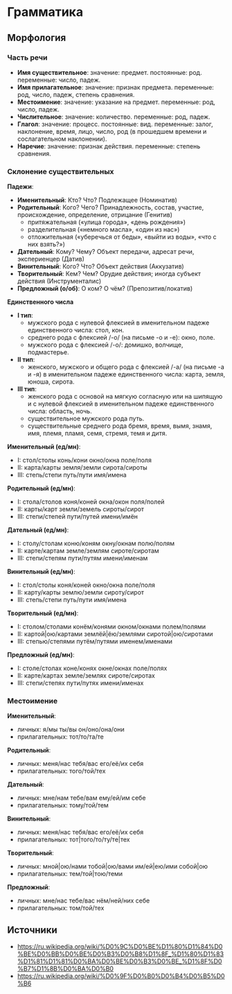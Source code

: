 # Грамматика

## Морфология

### Часть речи

- **Имя существительное**: значение: предмет. постоянные: род. переменные: число, падеж.
- **Имя прилагательное**: значение: признак предмета. переменные: род, число, падеж, степень сравнения.
- **Местоимение**: значение: указание на предмет. переменные: род, число, падеж.
- **Числительное**: значение: количество. переменные: род, падеж.
- **Глагол**: значение: процесс. постоянные: вид. переменные: залог, наклонение, время, лицо, число, род (в прошедшем времени и сослагательном наклонении).
- **Наречие**: значение: признак действия. переменные: степень сравнения.

### Склонение существительных

**Падежи**:

- **Именительный**:      Кто?  Что?    Подлежащее (Номинатив)
- **Родительный**:       Кого? Чего?   Принадлежность, состав, участие, происхождение, определение, отрицание (Генитив)
   - притяжательная («улица города», «день рождения»)
   - разделительная («немного масла», «один из нас»)
   - отложительная  («уберечься от беды», «выйти из воды», «что с них взять?»)
- **Дательный**:         Кому? Чему?   Объект передачи, адресат речи, экспериенцер (Датив)
- **Винительный**:       Кого? Что?    Объект действия (Аккузатив)
- **Творительный**:      Кем? Чем?     Орудие действия; иногда субъект действия (Инструменталис)
- **Предложный (о/об)**: О ком? О чём? (Препозитив/локатив)

**Единственного числа**

- **I тип**:
   - мужского рода с нулевой флексией в именительном падеже единственного числа: стол, кон.
   - среднего рода с флексией /-о/ (на письме -о и -е): окно, поле.
   - мужского рода с флексией /-о/: домишко, волчище, подмастерье.
- **II тип**:
   - женского, мужского и общего рода с флексией /-а/ (на письме -а и -я) в именительном падеже единственного числа: карта, земля, юноша, сирота.
- **III тип**:
   - женского рода с основой на мягкую согласную или на шипящую и с нулевой флексией в именительном падеже единственного числа: область, ночь.
   - существительное мужского рода путь.
   - существительные среднего рода бремя, время, вымя, знамя, имя, племя, пламя, семя, стремя, темя и дитя.

**Именительный (ед/мн)**:
   - I:   стол/столы  конь/кони   окно/окна     поле/поля
   - II:  карта/карты земля/земли сирота/сироты
   - III: степь/степи путь/пути   имя/имена

**Родительный (ед/мн)**:
   - I:   стола/столов коня/коней   окна/окон    поля/полей
   - II:  карты/карт   земли/земель сироты/сирот
   - III: степи/степей пути/путей   имени/имён

**Дательный (ед/мн)**:
   - I:   столу/столам коню/коням   окну/окнам     полю/полям
   - II:  карте/картам земле/землям сироте/сиротам
   - III: степи/степям пути/путям   имени/именам

**Винительный (ед/мн)**:
   - I:   стол/столы  коня/коней  окно/окна    поле/поля
   - II:  карту/карты землю/земли сироту/сирот
   - III: степь/степи путь/пути   имя/имена

**Творительный (ед/мн)**:
   - I:   столом/столами    конём/конями      окном/окнами        полем/полями
   - II:  картой|ою/картами землёй|ёю/землями сиротой|ою/сиротами
   - III: степью/степями    путём/путями      именем/именами

**Предложный (ед/мн)**:
   - I:   столе/столах коне/конях   окне/окнах     поле/полях
   - II:  карте/картах земле/землях сироте/сиротах
   - III: степи/степях пути/путях   имени/именах

### Местоимение

**Именительный**:
   - личных: я/мы ты/вы он/оно/она/они
   - прилагательных: тот/то/та/те

**Родительный**:
   - личных: меня/нас тебя/вас его/её/их себя
   - прилагательных: того/той/тех

**Дательный**:
   - личных: мне/нам тебе/вам ему/ей/им себе
   - прилагательных: тому/той/тем

**Винительный**:
   - личных: меня/нас тебя/вас его/её/их себя
   - прилагательных: тот|того/то/ту/те|тех

**Творительный**:
   - личных: мной|ою/нами тобой|ою/вами им/ей|ею/ими собой|ою
   - прилагательных: тем/той|тою/теми

**Предложный**:
   - личных: мне/нас тебе/вас нём/ней/них себе
   - прилагательных: том/той/тех

## Источники

- https://ru.wikipedia.org/wiki/%D0%9C%D0%BE%D1%80%D1%84%D0%BE%D0%BB%D0%BE%D0%B3%D0%B8%D1%8F_%D1%80%D1%83%D1%81%D1%81%D0%BA%D0%BE%D0%B3%D0%BE_%D1%8F%D0%B7%D1%8B%D0%BA%D0%B0
- https://ru.wikipedia.org/wiki/%D0%9F%D0%B0%D0%B4%D0%B5%D0%B6
